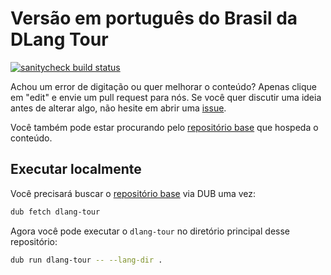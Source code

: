 Versão em português do Brasil da DLang Tour
===========================================

[![sanitycheck build status](https://github.com/dlang-tour/brazilian-portuguese/actions/workflows/d.yml/badge.svg)](https://github.com/dlang-tour/brazilian-portuguese/actions/workflows/d.yml)

Achou um error de digitação ou quer melhorar o conteúdo?
Apenas clique em "edit" e envie um pull request para nós.
Se você quer discutir uma ideia antes de alterar algo,
não hesite em abrir uma [issue](https://github.com/dlang-tour/brazilian-portuguese/issues).

Você também pode estar procurando pelo [repositório base](https://github.com/dlang-tour)
que hospeda o conteúdo.

Executar localmente
-----------

Você precisará buscar o [repositório base](https://github.com/dlang-tour/core) via DUB uma vez:

```sh
dub fetch dlang-tour
```

Agora você pode executar o `dlang-tour` no diretório principal desse repositório:

```sh
dub run dlang-tour -- --lang-dir .
```